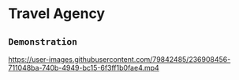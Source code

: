 # Travel Agency

## `Demonstration`

https://user-images.githubusercontent.com/79842485/236908456-711048ba-740b-4949-bc15-6f3ff1b0fae4.mp4
